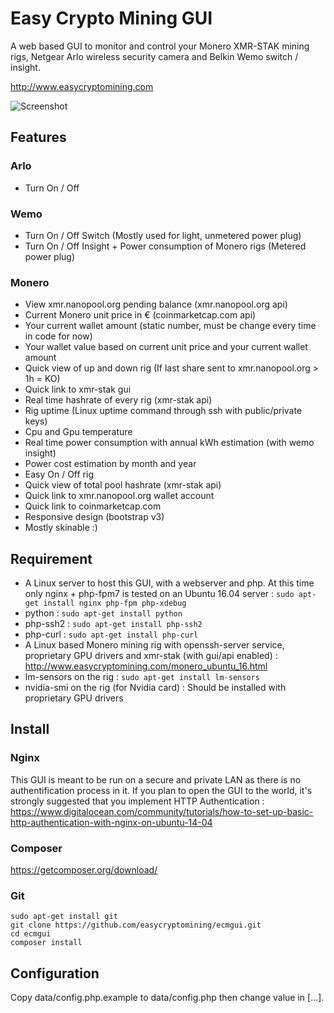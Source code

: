 # Easy Crypto Mining GUI
A web based GUI to monitor and control your Monero XMR-STAK mining rigs, Netgear Arlo wireless security camera and Belkin Wemo switch / insight. 

http://www.easycryptomining.com

![Screenshot](http://www.easycryptomining.com/images/ecmgui.png)

## Features
### Arlo
* Turn On / Off

### Wemo
* Turn On / Off Switch (Mostly used for light, unmetered power plug)
* Turn On / Off Insight + Power consumption of Monero rigs (Metered power plug)

### Monero
* View xmr.nanopool.org pending balance (xmr.nanopool.org api)
* Current Monero unit price in € (coinmarketcap.com api)
* Your current wallet amount (static number, must be change every time in code for now)
* Your wallet value based on current unit price and your current wallet amount
* Quick view of up and down rig (If last share sent to xmr.nanopool.org > 1h = KO)
* Quick link to xmr-stak gui
* Real time hashrate of every rig (xmr-stak api)
* Rig uptime (Linux uptime command through ssh with public/private keys)
* Cpu and Gpu temperature
* Real time power consumption with annual kWh estimation (with wemo insight)
* Power cost estimation by month and year
* Easy On / Off rig
* Quick view of total pool hashrate (xmr-stak api)
* Quick link to xmr.nanopool.org wallet account
* Quick link to coinmarketcap.com
* Responsive design (bootstrap v3)
* Mostly skinable :)

## Requirement
* A Linux server to host this GUI, with a webserver and php. At this time only nginx + php-fpm7 is tested on an Ubuntu 16.04 server : ```sudo apt-get install nginx php-fpm php-xdebug```
* python : ```sudo apt-get install python```
* php-ssh2 : ```sudo apt-get install php-ssh2```
* php-curl : ```sudo apt-get install php-curl```
* A Linux based Monero mining rig with openssh-server service, proprietary GPU drivers and xmr-stak (with gui/api enabled) : http://www.easycryptomining.com/monero_ubuntu_16.html
* lm-sensors on the rig : ```sudo apt-get install lm-sensors```
* nvidia-smi on the rig (for Nvidia card) : Should be installed with proprietary GPU drivers

## Install
### Nginx
This GUI is meant to be run on a secure and private LAN as there is no authentification process in it. If you plan to open the GUI to the world, it's strongly suggested that you implement HTTP Authentication :
https://www.digitalocean.com/community/tutorials/how-to-set-up-basic-http-authentication-with-nginx-on-ubuntu-14-04

### Composer
https://getcomposer.org/download/

### Git
```
sudo apt-get install git
git clone https://github.com/easycryptomining/ecmgui.git
cd ecmgui
composer install
```

## Configuration
Copy data/config.php.example to data/config.php then change value in [...].
